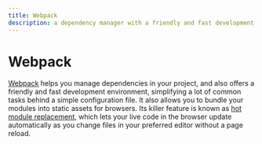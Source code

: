 ```yaml
---
title: Webpack
description: a dependency manager with a friendly and fast development environment, simplifying a lot of common tasks
---
```


# Webpack

[Webpack](https://github.com/webpack/webpack) helps you manage dependencies in your project, and also offers a friendly and fast development environment, simplifying a lot of common tasks behind a simple configuration file. It also allows you to bundle your modules into static assets for browsers. Its killer feature is known as [hot module replacement](https://github.com/webpack/docs/wiki/hot-module-replacement-with-webpack), which lets your live code in the browser update automatically as you change files in your preferred editor without a page reload.
